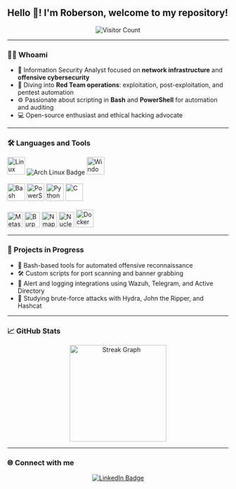 <h2 align="left"><strong>Hello 👋! I'm Roberson, welcome to my repository!</strong></h2>

<div align="center">
  <img src="https://visitor-badge.laobi.icu/badge?page_id=robersonrodrigo.robersonrodrigo" alt="Visitor Count" />
</div>

---

### 👨‍💻 Whoami

- 🔐 Information Security Analyst focused on **network infrastructure** and **offensive cybersecurity**  
- 🧠 Diving into **Red Team operations**: exploitation, post-exploitation, and pentest automation  
- ⚙️ Passionate about scripting in **Bash** and **PowerShell** for automation and auditing  
- 💻 Open-source enthusiast and ethical hacking advocate

---

### 🛠️ Languages and Tools

<div align="left">
  <!-- Operating Systems -->
  <img src="https://cdn.jsdelivr.net/gh/devicons/devicon/icons/linux/linux-original.svg" height="40" alt="Linux" />
  <img src="https://img.shields.io/badge/Arch_Linux-1793D1?style=flat&logo=arch-linux&logoColor=white" alt="Arch Linux Badge" />
  <img src="https://cdn.jsdelivr.net/gh/devicons/devicon/icons/windows8/windows8-original.svg" height="40" alt="Windows" />
  <br><br>
  
  <!-- Languages -->
  <img src="https://cdn.simpleicons.org/gnubash/4EAA25" height="40" alt="Bash" />
  <img src="https://skillicons.dev/icons?i=powershell" height="40" alt="PowerShell" />
  <img src="https://skillicons.dev/icons?i=python" height="40" alt="Python" />
  <img src="https://skillicons.dev/icons?i=c" height="40" alt="C" />
  <br><br>
  
  <!-- Tools -->
  <img src="https://cdn.simpleicons.org/metasploit/white?logo=metasploit&color=blue" height="35" alt="Metasploit" />
  <img src="https://cdn.simpleicons.org/burpsuite/ff6600?logo=burpsuite&color=black" height="35" alt="Burp Suite" />
  <img src="https://cdn.simpleicons.org/nmap/5A7A9C" height="35" alt="Nmap" />
  <img src="https://raw.githubusercontent.com/projectdiscovery/nuclei/main/static/nuclei-logo.svg" height="35" alt="Nuclei" />
  <img src="https://cdn.jsdelivr.net/gh/devicons/devicon/icons/docker/docker-plain-wordmark.svg" height="40" alt="Docker" />
</div>

---

### 🚧 Projects in Progress

- 🔎 Bash-based tools for automated offensive reconnaissance  
- 🛠️ Custom scripts for port scanning and banner grabbing  
- 📡 Alert and logging integrations using Wazuh, Telegram, and Active Directory  
- 👾 Studying brute-force attacks with Hydra, John the Ripper, and Hashcat  

---

### 📈 GitHub Stats

<div align="center">
  <img src="https://streak-stats.demolab.com?user=robersonrodrigo&locale=en&mode=daily&theme=dark&hide_border=false&border_radius=5&order=3" height="220" alt="Streak Graph" />
</div>

---

### 🌐 Connect with me

<div align="center">
  <a href="https://www.linkedin.com/in/robersonr/" target="_blank">
    <img src="https://img.shields.io/badge/LinkedIn-0077B5?style=flat&logo=linkedin&logoColor=white" alt="LinkedIn Badge" />
  </a>
</div>
